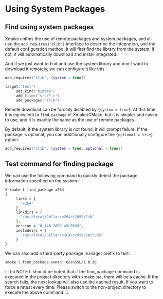 # Using System Packages

## Find using system packages

Xmake unifies the use of remote packages and system packages, and all use the `add_requires("zlib")` interface to describe the integration, and the default configuration method, it will first find the library from the system, if not, it will automatically download and install integrated.

And if we just want to find and use the system library and don't want to download it remotely, we can configure it like this:

```lua
add_requires("zlib", {system = true})

target("test")
     set_kind("binary")
     add_files("src/*.c")
     add_packages("zlib")
```

Remote download can be forcibly disabled by `{system = true}`. At this time, it is equivalent to `find_package` of Xmake/CMake, but it is simpler and easier to use, and it is exactly the same as the use of remote packages.

By default, if the system library is not found, it will prompt failure. If the package is optional, you can additionally configure the `{optional = true}` option.

```lua
add_requires("zlib", {system = true, optional = true})
```

## Test command for finding package

We can use the following command to quickly detect the package information specified on the system:

```sh
$ xmake l find_package x264
{
     links = {
       "x264"
     },
     linkdirs = {
       "/usr/local/Cellar/x264/r2699/lib"
     },
     version = "0.148.2699 a5e06b9",
     includeirs = {
       "/usr/local/Cellar/x264/r2699/include"
     }
}
```

We can also add a third-party package manager prefix to test:

```sh
xmake l find_package conan::OpenSSL/1.0.2g
```

::: tip NOTE
It should be noted that if the find_package command is executed in the project directory with xmake.lua, there will be a cache. If the search fails, the next lookup will also use the cached result. If you want to force a retest every time, Please switch to the non-project directory to execute the above command.
:::

